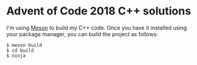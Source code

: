 # Advent of Code 2018 C++ solutions

I'm using [Meson](https://mesonbuild.com) to build my C++ code. Once you
have it installed using your package manager, you can build the project
as follows:

```
$ meson build
$ cd build
$ ninja
```
